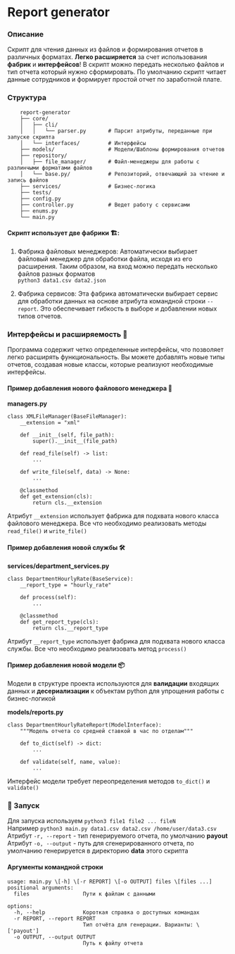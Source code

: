 # Report generator

### Описание

Скрипт для чтения данных из файлов и формирования отчетов в различных форматах.
**Легко расширяется** за счет использования **фабрик** и **интерфейсов**!
В скрипт можно передать несколько файлов и тип отчета который нужно сформировать.
По умолчанию cкрипт читает данные сотрудников и формирует простой отчет по заработной плате.

### Структура

```
    report-generator
    ├── core/
    │   ├── cli/
    │   │   └── parser.py       # Парсит атрибуты, переданные при запуске скрипта
    │   └── interfaces/         # Интерфейсы
    ├── models/                 # Модели/Шаблоны формирования отчетов
    ├── repository/
    │   ├── file_manager/       # Файл-менеджеры для работы с разлинчыми форматами файлов
    │   └── base.py/            # Репозиторий, отвечающий за чтение и запись файлов
    ├── services/               # Бизнес-логика
    ├── tests/
    ├── config.py
    ├── controller.py           # Ведет работу с сервисами
    ├── enums.py
    └── main.py
```

#### Скрипт использует две фабрики 🏗️:

1. Фабрика файловых менеджеров: Автоматически выбирает файловый менеджер для обработки файла, исходя из его расширения.
   Таким образом, на вход можно передать несколько файлов разных форматов<br> `python3 data1.csv data2.json`

2. Фабрика сервисов: Эта фабрика автоматически выбирает сервис для обработки данных на основе атрибута командной строки
   `--report`. Это обеспечивает гибкость в выборе и добавлении новых типов отчетов.

### Интерфейсы и расширяемость 🔌

Программа содержит четко определенные интерфейсы, что позволяет легко расширять функциональность. Вы можете добавлять
новые типы отчетов, создавая новые классы, которые реализуют необходимые интерфейсы.

#### Пример добавления нового файлового менеджера 📂
**managers.py**
```
class XMLFileManager(BaseFileManager):
    __extension = "xml"

    def __init__(self, file_path):
        super().__init__(file_path)

    def read_file(self) -> list:
        ...

    def write_file(self, data) -> None:
        ...

    @classmethod
    def get_extension(cls):
        return cls.__extension
```
Aтрибут `__extension`  использует фабрика для подхвата нового класса файлового менеджера. 
Все что необходимо реализовать методы `read_file()` и `write_file()`

#### Пример добавления новой службы 🛠️
**services/department_services.py**
```
class DepartmentHourlyRate(BaseService):
    __report_type = "hourly_rate"

    def process(self):
        ...

    @classmethod
    def get_report_type(cls):
        return cls.__report_type
```
Атрибут `__report_type` использует фабрика для подхвата нового класса службы. Все что необходимо реализовать метод `process()`

#### Пример добавления новой модели 📦
Модели в структуре проекта используются для **валидации** входящих данных и **десериализации** 
к объектам python для упрощения работы с бизнес-логикой

**models/reports.py**
```
class DepartmentHourlyRateReport(ModelInterface):
    """Модель отчета со средней ставкой в час по отделам"""

    def to_dict(self) -> dict:
        ...

    def validate(self, name, value):
        ...
```
Интерфейс модели требует переопределения методов `to_dict()` и `validate()`

### 🚀 Запуск

Для запуска используем `python3 file1 file2 ... fileN`\
Например `python3 main.py data1.csv data2.csv /home/user/data3.csv`\
Атрибут `-r, --report` - тип генерируемого отчета, по умолчанию **payout**<br/>
Атрибут `-o, --output` - путь для сгенерированного отчета, по умолчанию генерируется в директорию **data** этого скрипта

#### Аргументы командной строки

```
usage: main.py \[-h] \[-r REPORT] \[-o OUTPUT] files \[files ...]
positional arguments:
  files                 Пути к файлам с данными

options:
  -h, --help            Короткая справка о доступных командах
  -r REPORT, --report REPORT
                        Тип отчёта для генерации. Варианты: \['payout']
  -o OUTPUT, --output OUTPUT
                        Путь к файлу отчета
```